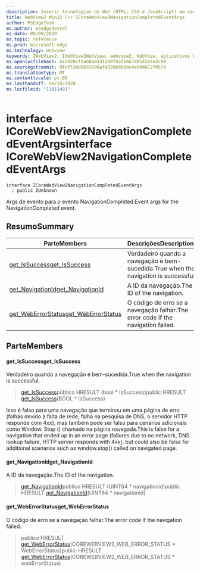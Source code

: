 ```yaml
---
description: Inserir tecnologias da Web (HTML, CSS e JavaScript) em seus aplicativos nativos com o controle WebView2 do Microsoft Edge
title: WebView2 Win32 C++ ICoreWebView2NavigationCompletedEventArgs
author: MSEdgeTeam
ms.author: msedgedevrel
ms.date: 09/09/2020
ms.topic: reference
ms.prod: microsoft-edge
ms.technology: webview
keywords: IWebView2, IWebView2WebView, webview2, WebView, aplicativos Win32, Win32, Edge, ICoreWebView2, ICoreWebView2Controller, controle do navegador, HTML Edge, ICoreWebView2NavigationCompletedEventArgs
ms.openlocfilehash: b45920cfdab8a01d1288fbaf566748545b8a2c98
ms.sourcegitcommit: 0faf538d5033508af4320b9b89c4ed99872f0574
ms.translationtype: MT
ms.contentlocale: pt-BR
ms.lasthandoff: 09/10/2020
ms.locfileid: "11011491"
---
```

# <span data-ttu-id="5b270-104">interface ICoreWebView2NavigationCompletedEventArgs</span><span class="sxs-lookup"><span data-stu-id="5b270-104">interface ICoreWebView2NavigationCompletedEventArgs</span></span> 

```
interface ICoreWebView2NavigationCompletedEventArgs
  : public IUnknown
```

<span data-ttu-id="5b270-105">Args de evento para o evento NavigationCompleted.</span><span class="sxs-lookup"><span data-stu-id="5b270-105">Event args for the NavigationCompleted event.</span></span>

## <span data-ttu-id="5b270-106">Resumo</span><span class="sxs-lookup"><span data-stu-id="5b270-106">Summary</span></span>

 <span data-ttu-id="5b270-107">Parte</span><span class="sxs-lookup"><span data-stu-id="5b270-107">Members</span></span>                        | <span data-ttu-id="5b270-108">Descrições</span><span class="sxs-lookup"><span data-stu-id="5b270-108">Descriptions</span></span>
--------------------------------|---------------------------------------------
[<span data-ttu-id="5b270-109">get_IsSuccess</span><span class="sxs-lookup"><span data-stu-id="5b270-109">get_IsSuccess</span></span>](#get_issuccess) | <span data-ttu-id="5b270-110">Verdadeiro quando a navegação é bem-sucedida.</span><span class="sxs-lookup"><span data-stu-id="5b270-110">True when the navigation is successful.</span></span>
[<span data-ttu-id="5b270-111">get_NavigationId</span><span class="sxs-lookup"><span data-stu-id="5b270-111">get_NavigationId</span></span>](#get_navigationid) | <span data-ttu-id="5b270-112">A ID da navegação.</span><span class="sxs-lookup"><span data-stu-id="5b270-112">The ID of the navigation.</span></span>
[<span data-ttu-id="5b270-113">get_WebErrorStatus</span><span class="sxs-lookup"><span data-stu-id="5b270-113">get_WebErrorStatus</span></span>](#get_weberrorstatus) | <span data-ttu-id="5b270-114">O código de erro se a navegação falhar.</span><span class="sxs-lookup"><span data-stu-id="5b270-114">The error code if the navigation failed.</span></span>

## <span data-ttu-id="5b270-115">Parte</span><span class="sxs-lookup"><span data-stu-id="5b270-115">Members</span></span>

#### <span data-ttu-id="5b270-116">get_IsSuccess</span><span class="sxs-lookup"><span data-stu-id="5b270-116">get_IsSuccess</span></span> 

<span data-ttu-id="5b270-117">Verdadeiro quando a navegação é bem-sucedida.</span><span class="sxs-lookup"><span data-stu-id="5b270-117">True when the navigation is successful.</span></span>

> <span data-ttu-id="5b270-118">[get_IsSuccess](#get_issuccess)público HRESULT (bool \* IsSuccess)</span><span class="sxs-lookup"><span data-stu-id="5b270-118">public HRESULT [get_IsSuccess](#get_issuccess)(BOOL \* isSuccess)</span></span>

<span data-ttu-id="5b270-119">Isso é falso para uma navegação que terminou em uma página de erro (falhas devido à falta de rede, falha na pesquisa de DNS, o servidor HTTP responde com 4xx), mas também pode ser falso para cenários adicionais como Window. Stop () chamado na página navegada.</span><span class="sxs-lookup"><span data-stu-id="5b270-119">This is false for a navigation that ended up in an error page (failures due to no network, DNS lookup failure, HTTP server responds with 4xx), but could also be false for additional scenarios such as window.stop() called on navigated page.</span></span>

#### <span data-ttu-id="5b270-120">get_NavigationId</span><span class="sxs-lookup"><span data-stu-id="5b270-120">get_NavigationId</span></span> 

<span data-ttu-id="5b270-121">A ID da navegação.</span><span class="sxs-lookup"><span data-stu-id="5b270-121">The ID of the navigation.</span></span>

> <span data-ttu-id="5b270-122">[get_NavigationId](#get_navigationid)público HRESULT (UINT64 \* navigationid)</span><span class="sxs-lookup"><span data-stu-id="5b270-122">public HRESULT [get_NavigationId](#get_navigationid)(UINT64 \* navigationId)</span></span>

#### <span data-ttu-id="5b270-123">get_WebErrorStatus</span><span class="sxs-lookup"><span data-stu-id="5b270-123">get_WebErrorStatus</span></span> 

<span data-ttu-id="5b270-124">O código de erro se a navegação falhar.</span><span class="sxs-lookup"><span data-stu-id="5b270-124">The error code if the navigation failed.</span></span>

> <span data-ttu-id="5b270-125">público HRESULT [get_WebErrorStatus](#get_weberrorstatus)(COREWEBVIEW2_WEB_ERROR_STATUS \* WebErrorStatus)</span><span class="sxs-lookup"><span data-stu-id="5b270-125">public HRESULT [get_WebErrorStatus](#get_weberrorstatus)(COREWEBVIEW2_WEB_ERROR_STATUS \* webErrorStatus)</span></span>

